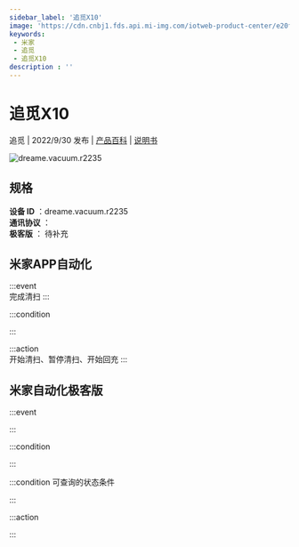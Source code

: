 ```yaml
---
sidebar_label: '追觅X10'
image: 'https://cdn.cnbj1.fds.api.mi-img.com/iotweb-product-center/e20f037ae134828b1b5117de779b9912_1663222043250.png?GalaxyAccessKeyId=AKVGLQWBOVIRQ3XLEW&Expires=9223372036854775807&Signature=3vwOZE4Yf164Kqo/sV2fU94ZNVs='
keywords: 
 - 米家
 - 追觅
 - 追觅X10
description : ''
---
```

# 追觅X10

追觅 | 2022/9/30 发布 | [产品百科](https://home.mi.com/webapp/content/baike/product/index.html?model=dreame.vacuum.r2235/) | [说明书](https://home.mi.com/views/introduction.html?model=dreame.vacuum.r2235&region=cn)

![dreame.vacuum.r2235](https://cdn.cnbj1.fds.api.mi-img.com/iotweb-product-center/e20f037ae134828b1b5117de779b9912_1663222043250.png?GalaxyAccessKeyId=AKVGLQWBOVIRQ3XLEW&Expires=9223372036854775807&Signature=3vwOZE4Yf164Kqo/sV2fU94ZNVs=)

## 规格  
> 
**设备 ID** ：dreame.vacuum.r2235  
**通讯协议** ：  
**极客版**  ： 待补充 


## 米家APP自动化  

:::event  
完成清扫
:::

:::condition  

:::

:::action   
开始清扫、暂停清扫、开始回充
:::

## 米家自动化极客版  

:::event  

:::

:::condition  

:::

:::condition 可查询的状态条件  

:::

:::action  

:::

        
